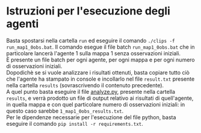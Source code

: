 # Istruzioni per l'esecuzione degli agenti

Basta spostarsi nella cartella `run` ed eseguire il comando `./clips -f run_map1_0obs.bat`. Il comando esegue il file batch `run_map1_0obs.bat` che in particolare lancerà l'agente 1 sulla mappa 1 senza osservazioni iniziali.  
È presente un file batch per ogni agente, per ogni mappa e per ogni numero di osservazioni iniziali.  
Dopodichè se si vuole analizzare i risultati ottenuti, basta copiare tutto ciò che l'agente ha stampato in console e incollarlo nel file `result.txt` presente nella cartella `results` (sovrascrivendo il contenuto precedente).  
A quel punto basta eseguire il file [analyze.py](/micalizio/project/results/analyze.py), presente nella cartella `results`, e verrà prodotto un file di output relativo ai risultati di quell'agente, in quella mappa e con quel particolare numero di osservazioni iniziali: in questo caso sarebbe `1_map1_0obs_results.txt`.  
Per le dipendenze necessarie per l'esecuzione del file python, basta eseguire il comando `pip install -r requirements.txt`.  